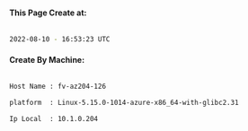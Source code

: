 
   
#### This Page Create at:

```bash

2022-08-10 - 16:53:23 UTC

```

#### Create By Machine:

```bash

Host Name : fv-az204-126

platform  : Linux-5.15.0-1014-azure-x86_64-with-glibc2.31

Ip Local  : 10.1.0.204

```

